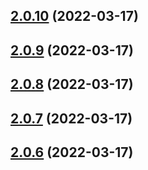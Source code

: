 ## [2.0.10](https://github.com/RapidAPI/httpsnippet/compare/v2.0.9...v2.0.10) (2022-03-17)



## [2.0.9](https://github.com/RapidAPI/httpsnippet/compare/v2.0.8...v2.0.9) (2022-03-17)



## [2.0.8](https://github.com/RapidAPI/httpsnippet/compare/v2.0.7...v2.0.8) (2022-03-17)



## [2.0.7](https://github.com/RapidAPI/httpsnippet/compare/v2.0.6...v2.0.7) (2022-03-17)



## [2.0.6](https://github.com/RapidAPI/httpsnippet/compare/v2.0.5...v2.0.6) (2022-03-17)



